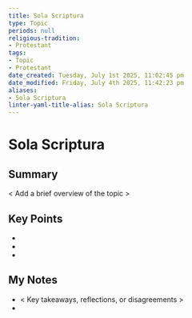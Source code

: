 ```yaml
---
title: Sola Scriptura
type: Topic
periods: null
religious-tradition:
- Protestant
tags:
- Topic
- Protestant
date_created: Tuesday, July 1st 2025, 11:02:45 pm
date_modified: Friday, July 4th 2025, 11:42:23 pm
aliases:
- Sola Scriptura
linter-yaml-title-alias: Sola Scriptura
---
```


# Sola Scriptura

## Summary
< Add a brief overview of the topic >

## Key Points
- 
- 
- 

## My Notes
- < Key takeaways, reflections, or disagreements >
- 